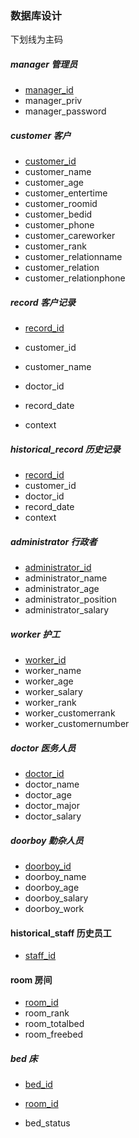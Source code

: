 ### 数据库设计

下划线为主码

##### manager 管理员

* <u>manager_id</u>
* manager_priv
* manager_password



##### customer 客户

* <u>customer_id</u>
* customer_name
* customer_age
* customer_entertime
* customer_roomid
* customer_bedid
* customer_phone
* customer_careworker
* customer_rank
* customer_relationname
* customer_relation
* customer_relationphone



##### record 客户记录

* <u>record_id</u>

* customer_id
* customer_name

* doctor_id

* record_date

* context



##### historical_record 历史记录

* <u>record_id</u>
* customer_id
* doctor_id
* record_date
* context



##### administrator 行政者

* <u>administrator_id</u>
* administrator_name
* administrator_age
* administrator_position
* administrator_salary



##### worker 护工

* <u>worker_id</u>
* worker_name
* worker_age
* worker_salary
* worker_rank
* worker_customerrank
* worker_customernumber



##### doctor 医务人员

* <u>doctor_id</u>
* doctor_name
* doctor_age
* doctor_major
* doctor_salary



##### doorboy 勤杂人员

* <u>doorboy_id</u>
* doorboy_name
* doorboy_age
* doorboy_salary
* doorboy_work



#### historical_staff 历史员工

* <u>staff_id</u>



#### room 房间

* <u>room_id</u>
* room_rank
* room_totalbed
* room_freebed



##### bed 床

* <u>bed_id</u>

* <u>room_id</u>

* bed_status

